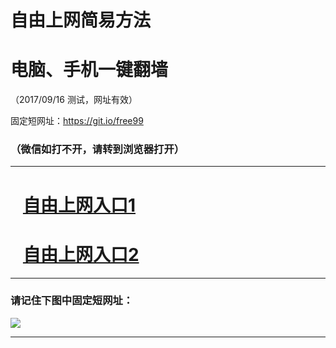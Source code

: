 ﻿# 自由上网简易方法

# 电脑、手机一键翻墙

（2017/09/16 测试，网址有效）

固定短网址：https://git.io/free99

### （微信如打不开，请转到浏览器打开）


***





# &nbsp;&nbsp; <a href="http://ft181656009.fwq-tz1003.online/fwqtz01.html?t=091600118652 " target="_blank">自由上网入口1</a>
# &nbsp;&nbsp; <a href="http://ft2843331726.fwq-tz1004.online/fwqtz02.html?t=091600131807 " target="_blank">自由上网入口2</a>
***

### 请记住下图中固定短网址：

<img src="https://s3-us-west-2.amazonaws.com/fwq-1001/yjfq-20170905okok.png" /> 


***


